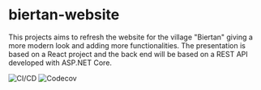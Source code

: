 # biertan-website

This projects aims to refresh the website for the village "Biertan" giving a more modern look and adding more functionalities. The presentation is based on a React project and the back end will be based on a REST API developed with ASP.NET Core.

![CI/CD](https://github.com/andreiudan/biertan-website/workflows/CI/CD/badge.svg)
![Codecov](https://img.shields.io/codecov/c/github/andreiudan/biertan-website)
